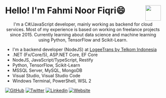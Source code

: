 # Hello! I'm Fahmi Noor Fiqri😄 <img align='right' src="https://media.giphy.com/media/WUlplcMpOCEmTGBtBW/giphy.gif" width="50">

<p align="center">
I'm a C#/JavaScript developer, mainly working as backend for
cloud services. Most of my experience is based on working on
freelance projects since 2015. Currently learning about data
science and machine learning using Python, TensorFlow and
Scikit-Learn.
</p>

* I'm a backend developer (NodeJS) at [LogeeTrans by Telkom Indonesia](https://logeetrans.com)
* .NET (Fx/Core/5), ASP.NET Core, EF Core
* NodeJS, JavaScript/TypeScript, Restify
* Python, TensorFlow, Scikit-Learn
* MSSQL Server, MySQL, MongoDB
* Visual Studio, Visual Studio Code
* Windows Terminal, PowerShell, WSL 2

[![GitHub](https://img.shields.io/github/followers/fahminlb33?label=follow&style=for-the-badge)](https://github.com/fahminlb33)
[![Twitter](https://img.shields.io/twitter/follow/fahminoorfiqri?style=for-the-badge)](https://twitter.com/fahminoorfiqri)
[![Linkedin](https://img.shields.io/badge/-fahminoorfiqri-blue?style=for-the-badge&logo=Linkedin)](https://www.linkedin.com/in/fahmi-noor-fiqri)
[![Website](https://img.shields.io/badge/Website-Kodesiana-blue?style=for-the-badge)](https://kodesiana.com)
